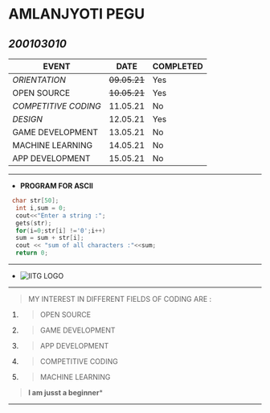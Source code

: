 # AMLANJYOTI PEGU

## _200103010_

| EVENT| DATE | COMPLETED |
| ---| ----|---- |
|_ORIENTATION_|~~09.05.21~~|Yes|
| OPEN SOURCE|~~10.05.21~~|Yes|
| _COMPETITIVE CODING_| 11.05.21| No |
| _DESIGN_| 12.05.21 | Yes |
| GAME DEVELOPMENT | 13.05.21 | No |
| MACHINE LEARNING | 14.05.21 | No |
| APP DEVELOPMENT | 15.05.21 | No |

---

+ **PROGRAM FOR ASCII**
```C++ 
 char str[50];
  int i,sum = 0;
  cout<<"Enter a string :";
  gets(str);
  for(i=0;str[i] !='0';i++)
  sum = sum + str[i];
  cout << "sum of all characters :"<<sum;
  return 0;
```
***

+  ![IITG LOGO](https://github.com/codingiitg/open_source_submission/blob/main/coding-club%20logo.png "CODING LOGO")
***
>MY INTEREST IN DIFFERENT FIELDS OF CODING ARE :

1. >OPEN SOURCE
2. >GAME DEVELOPMENT
3. >APP DEVELOPMENT
4. >COMPETITIVE CODING
5. >MACHINE LEARNING

>**I am jusst a beginner***
---
